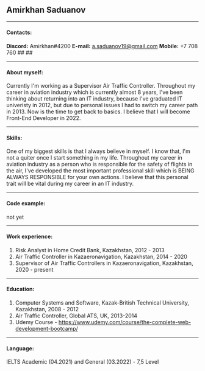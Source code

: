 ## Amirkhan Saduanov
___

#### Contacts:
**Discord:** Amirkhan#4200
**E-mail:** a.saduanov19@gmail.com
**Mobile:** +7 708 760 ## ##

___

#### About myself:
Currently I'm working as a Supervisor Air Traffic Controller. Throughout my career in aviation industry which is currently almost 8 years, I've been thinking about returning into an IT industry, because I've graduated IT univeristy in 2012, but due to personal issues I had to switch my career path in 2013. Now is the time to get back to basics. I believe that I will become Front-End Developer in 2022.
___

#### Skills:
One of my biggest skills is that I always believe in myself. I know that, I'm not a quiter once I start something in my life. Throughout my career in aviation industry as a person who is responsible for the safety of flights in the air, I've developed the most important professional skill which is BEING ALWAYS RESPONSIBLE for your own actions. I believe that this personal trait will be vital during my career in an IT industry.

___
#### Code example:

not yet
___
#### Work experience:
1. Risk Analyst in Home Credit Bank, Kazakhstan, 2012 - 2013
2. Air Traffic Controller in Kazaeronavigation, Kazakhstan, 2014 - 2020
3. Supervisor of Air Traffic Controllers in Kazaeronavigation, Kazakhstan, 2020 - present
____
#### Education:
1. Computer Systems and Software, Kazak-British Technical University, Kazakhstan, 2008 - 2012
2. Air Traffic Controller, Global ATS, UK, 2013-2014
3. Udemy Course - https://www.udemy.com/course/the-complete-web-development-bootcamp/
___
#### Language:
IELTS Academic (04.2021) and General (03.2022) - 7,5 Level
